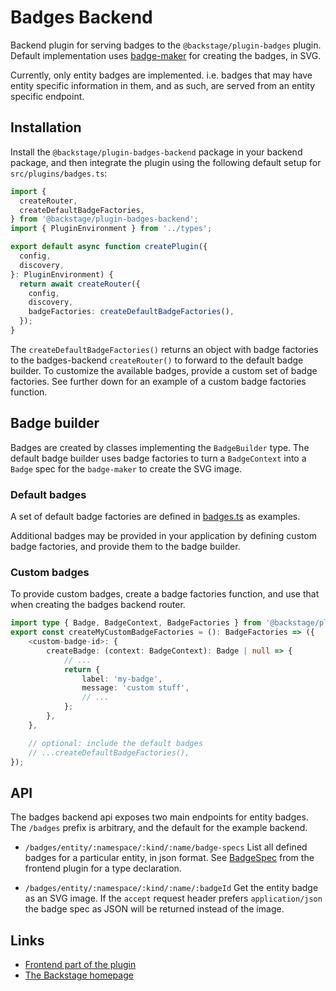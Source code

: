 # Badges Backend

Backend plugin for serving badges to the `@backstage/plugin-badges` plugin.
Default implementation uses
[badge-maker](https://www.npmjs.com/package/badge-maker) for creating the
badges, in SVG.

Currently, only entity badges are implemented. i.e. badges that may have entity
specific information in them, and as such, are served from an entity specific
endpoint.

## Installation

Install the `@backstage/plugin-badges-backend` package in your backend package,
and then integrate the plugin using the following default setup for
`src/plugins/badges.ts`:

```ts
import {
  createRouter,
  createDefaultBadgeFactories,
} from '@backstage/plugin-badges-backend';
import { PluginEnvironment } from '../types';

export default async function createPlugin({
  config,
  discovery,
}: PluginEnvironment) {
  return await createRouter({
    config,
    discovery,
    badgeFactories: createDefaultBadgeFactories(),
  });
}
```

The `createDefaultBadgeFactories()` returns an object with badge factories to
the badges-backend `createRouter()` to forward to the default badge builder. To
customize the available badges, provide a custom set of badge factories. See
further down for an example of a custom badge factories function.

## Badge builder

Badges are created by classes implementing the `BadgeBuilder` type. The default
badge builder uses badge factories to turn a `BadgeContext` into a `Badge` spec
for the `badge-maker` to create the SVG image.

### Default badges

A set of default badge factories are defined in
[badges.ts](https://github.com/backstage/backstage/tree/master/plugins/badges-backend/src/badges.ts)
as examples.

Additional badges may be provided in your application by defining custom badge
factories, and provide them to the badge builder.

### Custom badges

To provide custom badges, create a badge factories function, and use that when
creating the badges backend router.

```ts
import type { Badge, BadgeContext, BadgeFactories } from '@backstage/plugin-badges-backend';
export const createMyCustomBadgeFactories = (): BadgeFactories => ({
    <custom-badge-id>: {
        createBadge: (context: BadgeContext): Badge | null => {
            // ...
            return {
                label: 'my-badge',
                message: 'custom stuff',
                // ...
            };
        },
    },

    // optional: include the default badges
    // ...createDefaultBadgeFactories(),
});
```

## API

The badges backend api exposes two main endpoints for entity badges. The
`/badges` prefix is arbitrary, and the default for the example backend.

- `/badges/entity/:namespace/:kind/:name/badge-specs` List all defined badges
  for a particular entity, in json format. See
  [BadgeSpec](https://github.com/backstage/backstage/tree/master/plugins/badges/src/api/types.ts)
  from the frontend plugin for a type declaration.

- `/badges/entity/:namespace/:kind/:name/:badgeId` Get the entity badge as an
  SVG image. If the `accept` request header prefers `application/json` the badge
  spec as JSON will be returned instead of the image.

## Links

- [Frontend part of the plugin](https://github.com/backstage/backstage/tree/master/plugins/badges)
- [The Backstage homepage](https://backstage.io)
